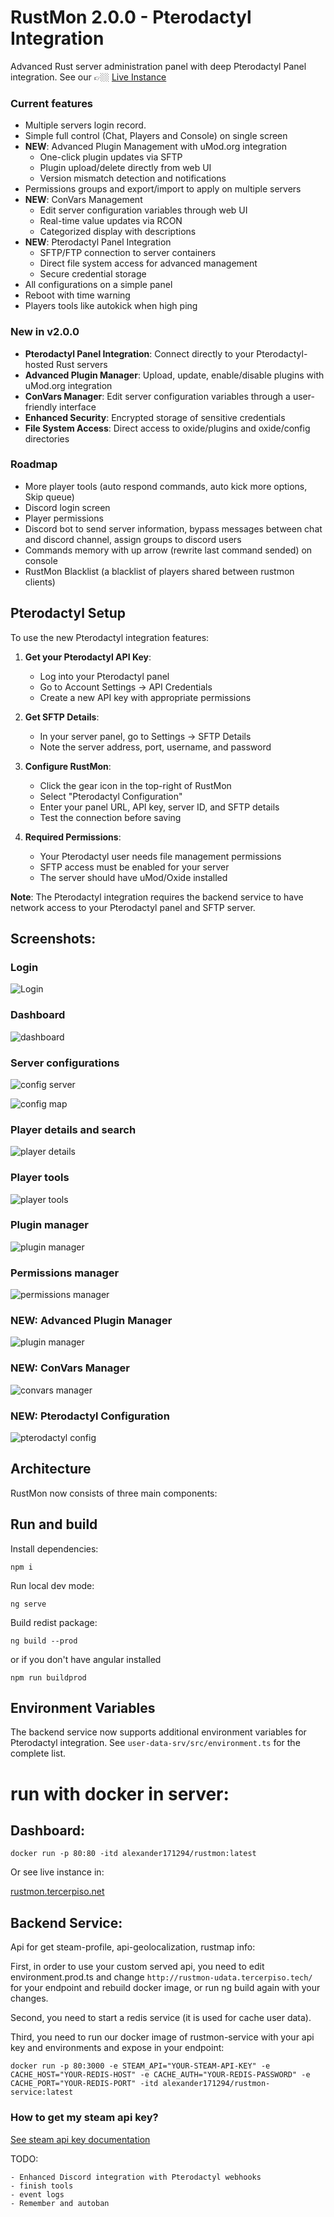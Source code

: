 # RustMon 2.0.0 - Pterodactyl Integration

Advanced Rust server administration panel with deep Pterodactyl Panel integration. See our 👉🏼 [Live Instance](https://rustmon.tercerpiso.net)

### Current features

- Multiple servers login record.
- Simple full control (Chat, Players and Console) on single screen
- **NEW**: Advanced Plugin Management with uMod.org integration
  - One-click plugin updates via SFTP
  - Plugin upload/delete directly from web UI
  - Version mismatch detection and notifications
- Permissions groups and export/import to apply on multiple servers
- **NEW**: ConVars Management
  - Edit server configuration variables through web UI
  - Real-time value updates via RCON
  - Categorized display with descriptions
- **NEW**: Pterodactyl Panel Integration
  - SFTP/FTP connection to server containers
  - Direct file system access for advanced management
  - Secure credential storage
- All configurations on a simple panel
- Reboot with time warning
- Players tools like autokick when high ping

### New in v2.0.0

- **Pterodactyl Panel Integration**: Connect directly to your Pterodactyl-hosted Rust servers
- **Advanced Plugin Manager**: Upload, update, enable/disable plugins with uMod.org integration
- **ConVars Manager**: Edit server configuration variables through a user-friendly interface
- **Enhanced Security**: Encrypted storage of sensitive credentials
- **File System Access**: Direct access to oxide/plugins and oxide/config directories

### Roadmap

- More player tools (auto respond commands, auto kick more options, Skip queue)
- Discord login screen
- Player permissions
- Discord bot to send server information, bypass messages between chat and discord channel, assign groups to discord users
- Commands memory with up arrow (rewrite last command sended) on console
- RustMon Blacklist (a blacklist of players shared between rustmon clients)

## Pterodactyl Setup

To use the new Pterodactyl integration features:

1. **Get your Pterodactyl API Key**:
   - Log into your Pterodactyl panel
   - Go to Account Settings → API Credentials
   - Create a new API key with appropriate permissions

2. **Get SFTP Details**:
   - In your server panel, go to Settings → SFTP Details
   - Note the server address, port, username, and password

3. **Configure RustMon**:
   - Click the gear icon in the top-right of RustMon
   - Select "Pterodactyl Configuration"
   - Enter your panel URL, API key, server ID, and SFTP details
   - Test the connection before saving

4. **Required Permissions**:
   - Your Pterodactyl user needs file management permissions
   - SFTP access must be enabled for your server
   - The server should have uMod/Oxide installed

**Note**: The Pterodactyl integration requires the backend service to have network access to your Pterodactyl panel and SFTP server.

## Screenshots:

### Login

![Login](https://i.imgur.com/C6AolI6.png)

### Dashboard

![dashboard](https://i.imgur.com/LBMmO1U.png)

### Server configurations

![config server](https://i.imgur.com/4eBmGje.png)

![config map](https://i.imgur.com/sH392gF.png)

### Player details and search

![player details](https://i.imgur.com/8oUQXug.png)

### Player tools

![player tools](https://i.imgur.com/nptYGlO.png)

### Plugin manager

![plugin manager](https://i.imgur.com/8qNMET3.png)

### Permissions manager
![permissions manager](https://i.imgur.com/bo3G41h.png)

### NEW: Advanced Plugin Manager
![plugin manager](https://i.imgur.com/newplugin.png)

### NEW: ConVars Manager
![convars manager](https://i.imgur.com/newconvars.png)

### NEW: Pterodactyl Configuration
![pterodactyl config](https://i.imgur.com/newptero.png)

## Architecture

RustMon now consists of three main components:

## Run and build

Install dependencies:

`npm i`

Run local dev mode:

`ng serve`

Build redist package:

`ng build --prod`

or if you don't have angular installed

`npm run buildprod`

## Environment Variables

The backend service now supports additional environment variables for Pterodactyl integration. See `user-data-srv/src/environment.ts` for the complete list.

# run with docker in server:

## Dashboard:

```
docker run -p 80:80 -itd alexander171294/rustmon:latest
```

Or see live instance in:

[rustmon.tercerpiso.net](https://rustmon.tercerpiso.net)

## Backend Service:

Api for get steam-profile, api-geolocalization, rustmap info:

First, in order to use your custom served api, you need to edit environment.prod.ts and change `http://rustmon-udata.tercerpiso.tech/` for your endpoint and rebuild docker image, or run ng build again with your changes.

Second, you need to start a redis service (it is used for cache user data).

Third, you need to run our docker image of rustmon-service with your api key and environments and expose in your endpoint:

```
docker run -p 80:3000 -e STEAM_API="YOUR-STEAM-API-KEY" -e CACHE_HOST="YOUR-REDIS-HOST" -e CACHE_AUTH="YOUR-REDIS-PASSWORD" -e CACHE_PORT="YOUR-REDIS-PORT" -itd alexander171294/rustmon-service:latest
```

### How to get my steam api key?

[See steam api key documentation](https://steamcommunity.com/dev/apikey)

TODO:
```
- Enhanced Discord integration with Pterodactyl webhooks
- finish tools
- event logs
- Remember and autoban